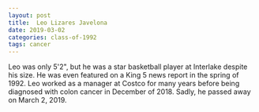 ```yaml
---
layout: post
title:  Leo Lizares Javelona
date: 2019-03-02
categories: class-of-1992
tags: cancer
---
```

Leo was only 5'2", but he was a star basketball player at Interlake despite his size. He was even featured on a King 5 news report in the spring of 1992. Leo worked as a manager at Costco for many years before being diagnosed with colon cancer in December of 2018. Sadly, he passed away on March 2, 2019.
